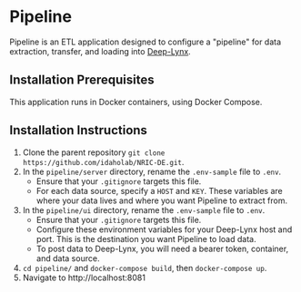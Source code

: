 # Pipeline  
Pipeline is an ETL application designed to configure a "pipeline" for data extraction, transfer, and loading into [Deep-Lynx](https://github.com/idaholab/Deep-Lynx).

## Installation Prerequisites
This application runs in Docker containers, using Docker Compose.

## Installation Instructions
1. Clone the parent repository `git clone https://github.com/idaholab/NRIC-DE.git`.
2. In the `pipeline/server` directory, rename the `.env-sample` file to `.env`.
    * Ensure that your `.gitignore` targets this file. 
    * For each data source, specify a `HOST` and `KEY`. These variables are where your data lives and where you want Pipeline to extract from.
3. In the `pipeline/ui` directory, rename the `.env-sample` file to `.env`.
    * Ensure that your `.gitignore` targets this file. 
    * Configure these environment variables for your Deep-Lynx host and port. This is the destination you want Pipeline to load data.
    * To post data to Deep-Lynx, you will need a bearer token, container, and data source.
4. `cd pipeline/` and `docker-compose build`, then `docker-compose up`.
5. Navigate to http://localhost:8081

